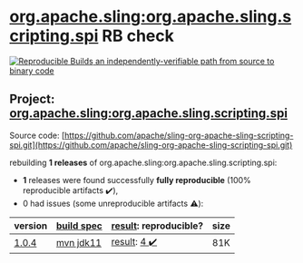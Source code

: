 [org.apache.sling:org.apache.sling.scripting.spi](https://search.maven.org/artifact/org.apache.sling/org.apache.sling.scripting.spi/) RB check
=======

[![Reproducible Builds](https://reproducible-builds.org/images/logos/rb.svg) an independently-verifiable path from source to binary code](https://reproducible-builds.org/)

## Project: [org.apache.sling:org.apache.sling.scripting.spi](https://search.maven.org/artifact/org.apache.sling/org.apache.sling.scripting.spi/)

Source code: [https://github.com/apache/sling-org-apache-sling-scripting-spi.git](https://github.com/apache/sling-org-apache-sling-scripting-spi.git)

rebuilding **1 releases** of org.apache.sling:org.apache.sling.scripting.spi:
- **1** releases were found successfully **fully reproducible** (100% reproducible artifacts :heavy_check_mark:),
- 0 had issues (some unreproducible artifacts :warning:):

| version | [build spec](/BUILDSPEC.md) | [result](https://reproducible-builds.org/docs/jvm/): reproducible? | size |
| -- | --------- | ------ | -- |
| [1.0.4](https://search.maven.org/artifact/org.apache.sling/org.apache.sling.scripting.spi/1.0.4/pom) | [mvn jdk11](org.apache.sling.scripting.spi-1.0.4.buildspec) | [result](org.apache.sling.scripting.spi-1.0.4.buildinfo): [4 :heavy_check_mark: ](org.apache.sling.scripting.spi-1.0.4.buildcompare) | 81K |
